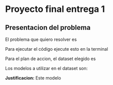 # Proyecto final entrega 1

## Presentacion del problema

El problema que quiero resolver es

Para ejecutar el código ejecute esto en la terminal

Para el plan de accion, el dataset elegido es

Los modelos a utilizar en el dataset son:

**Justificacion:** Este modelo
